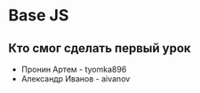 # Base JS

## Кто смог сделать первый урок

- Пронин Артем - tyomka896
- Александр Иванов - aivanov
